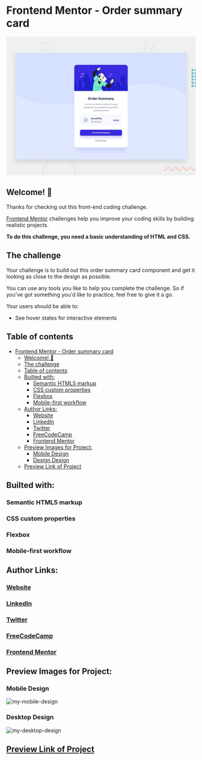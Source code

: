 # Frontend Mentor - Order summary card

![Design preview for the Order summary card coding challenge](./design/desktop-preview.jpg)

## Welcome! 👋

Thanks for checking out this front-end coding challenge.

[Frontend Mentor](https://www.frontendmentor.io) challenges help you improve your coding skills by building realistic projects.

**To do this challenge, you need a basic understanding of HTML and CSS.**

## The challenge

Your challenge is to build out this order summary card component and get it looking as close to the design as possible.

You can use any tools you like to help you complete the challenge. So if you've got something you'd like to practice, feel free to give it a go.

Your users should be able to:

- See hover states for interactive elements

## Table of contents

- [Frontend Mentor - Order summary card](#frontend-mentor---order-summary-card)
  - [Welcome! 👋](#welcome-)
  - [The challenge](#the-challenge)
  - [Table of contents](#table-of-contents)
  - [Builted with:](#builted-with)
    - [Semantic HTML5 markup](#semantic-html5-markup)
    - [CSS custom properties](#css-custom-properties)
    - [Flexbox](#flexbox)
    - [Mobile-first workflow](#mobile-first-workflow)
  - [Author Links:](#author-links)
    - [Website](#website)
    - [LinkedIn](#linkedin)
    - [Twitter](#twitter)
    - [FreeCodeCamp](#freecodecamp)
    - [Frontend Mentor](#frontend-mentor)
  - [Preview Images for Project:](#preview-images-for-project)
    - [Mobile Design](#mobile-design)
    - [Design Design](#design-design)
  - [Preview Link of Project](#preview-link-of-project)

## Builted with:

### Semantic HTML5 markup

### CSS custom properties

### Flexbox

### Mobile-first workflow

## Author Links:

### [Website](https://www.selimbiber.dev)

### [LinkedIn](https://linkedin.com/in/selim-biber-406550214)

### [Twitter](https://www.twitter.com/selimbbr)

### [FreeCodeCamp](https://www.freecodecamp.org/selimbiber)

### [Frontend Mentor](https://www.frontendmentor.io/profile/selimbiber)

## Preview Images for Project:

### Mobile Design

![my-mobile-design](https://github-production-user-asset-6210df.s3.amazonaws.com/117529414/279313297-b3aac4ec-13e6-4a77-9e13-851607881a78.png?X-Amz-Algorithm=AWS4-HMAC-SHA256&X-Amz-Credential=AKIAVCODYLSA53PQK4ZA%2F20241018%2Fus-east-1%2Fs3%2Faws4_request&X-Amz-Date=20241018T180944Z&X-Amz-Expires=300&X-Amz-Signature=bb1fcc4c094655e21c62daf060f7516142b50342a1012f08847e365432d10336&X-Amz-SignedHeaders=host)

### Desktop Design

![my-desktop-design](https://github-production-user-asset-6210df.s3.amazonaws.com/117529414/279313318-e368edd2-97e2-471a-b3a1-72456300d991.png?X-Amz-Algorithm=AWS4-HMAC-SHA256&X-Amz-Credential=AKIAVCODYLSA53PQK4ZA%2F20241018%2Fus-east-1%2Fs3%2Faws4_request&X-Amz-Date=20241018T180928Z&X-Amz-Expires=300&X-Amz-Signature=93e4393cf074ff1ebab0237a8b8b49fc2bd5d0d0d400bfaaab07e7c77a4ad967&X-Amz-SignedHeaders=host)

## [Preview Link of Project](https://selimbiber.github.io/Vanilla-CSS-Challenges/%2BDay30-order-summary-component/)
